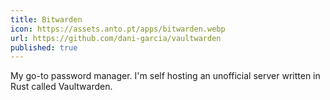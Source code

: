 ```yaml
---
title: Bitwarden
icon: https://assets.anto.pt/apps/bitwarden.webp
url: https://github.com/dani-garcia/vaultwarden
published: true
---
```


My go-to password manager. I'm self hosting an unofficial server written in Rust called Vaultwarden.                                                                   
